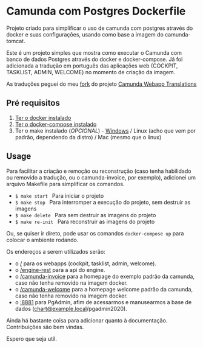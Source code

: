 # Camunda com Postgres Dockerfile

Projeto criado para simplificar o uso de camunda com postgres através do docker e suas configurações, usando como base a imagem do camunda-tomcat.

Este é um projeto simples que mostra como executar o Camunda com banco de dados Postgres através do docker e docker-compose.
Já foi adicionada a tradução em português das aplicações web (COCKPIT, TASKLIST, ADMIN, WELCOME) no momento de criação da imagem.

As traduções peguei do meu [fork](https://github.com/gabepurnam/camunda-webapp-translations) do projeto [Camunda Webapp Translations](https://github.com/camunda/camunda-webapp-translations)

## Pré requisitos

1. [Ter o docker instalado](https://docs.docker.com/get-docker/)
1. [Ter o docker-compose instalado](https://docs.docker.com/compose/install/)
1. Ter o make instalado (*OPCIONAL*) - [Windows](http://gnuwin32.sourceforge.net/packages/make.htm) / Linux (acho que vem por padrão, dependendo da distro) / Mac (mesmo que o linux)

## Usage

Para facilitar a criação e remoção ou reconstrução (caso tenha habilidado ou removido a tradução, ou o camunda-invoice, por exemplo),
adicionei um arquivo Makefile para simplificar os comandos.

* `$ make start ` Para iniciar o projeto 
* `$ make stop ` Para interromper a execução do projeto, sem destruir as imagens
* `$ make delete ` Para sem destruir as imagens do projeto
* `$ make re-init ` Para reconstruir as imagens do projeto


Ou, se quiser ir direto, pode usar os comandos `docker-compose up` para colocar o ambiente rodando.

Os endereços a serem utilizados serão:

* o [/](http://localhost/) para os webapps (cockpit, tasklist, admin, welcome).
* o [/engine-rest](http://localhost/engine-rest) para a api do engine.
* o [/camunda-invoice](http://localhost/camunda-invoice) para a homepage do exemplo padrão da camunda, caso não tenha removido na imagem docker.
* o [/camunda-welcome](http://localhost/camunda-welcome) para a homepage welcome padrão da camunda, caso não tenha removido na imagem docker.
* o [:8881](http://localhost:8881) para PgAdmin, afim de acessarmos e manusearmos a base de dados (chart@example.local/pgadmin2020).


Ainda há bastante coisa para adicionar quanto à documentação. Contribuições são bem vindas.

Espero que seja util.